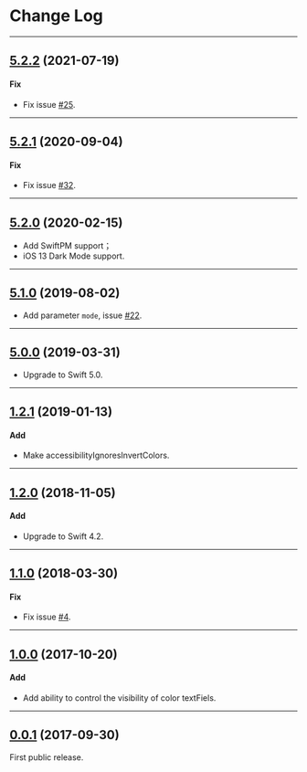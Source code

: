# Change Log

-----

## [5.2.2](https://github.com/EFPrefix/EFColorPicker/releases/tag/5.2.2) (2021-07-19)

#### Fix

* Fix issue [#25](https://github.com/EFPrefix/EFColorPicker/issues/25).

---

## [5.2.1](https://github.com/EFPrefix/EFColorPicker/releases/tag/5.2.1) (2020-09-04)

#### Fix

* Fix issue [#32](https://github.com/EFPrefix/EFColorPicker/issues/32).

---

## [5.2.0](https://github.com/EFPrefix/EFColorPicker/releases/tag/5.2.0) (2020-02-15)

- Add SwiftPM support；
- iOS 13 Dark Mode support.

---

## [5.1.0](https://github.com/EFPrefix/EFColorPicker/releases/tag/5.1.0) (2019-08-02)

- Add parameter `mode`, issue [#22](https://github.com/EFPrefix/EFColorPicker/issues/22).

---

## [5.0.0](https://github.com/EFPrefix/EFColorPicker/releases/tag/5.0.0) (2019-03-31)

- Upgrade to Swift 5.0.

---

## [1.2.1](https://github.com/EFPrefix/EFColorPicker/releases/tag/1.2.1) (2019-01-13)

#### Add

* Make accessibilityIgnoresInvertColors.

---

## [1.2.0](https://github.com/EFPrefix/EFColorPicker/releases/tag/1.2.0) (2018-11-05)

#### Add

* Upgrade to Swift 4.2.

---

## [1.1.0](https://github.com/EFPrefix/EFColorPicker/releases/tag/1.1.0) (2018-03-30)

#### Fix

* Fix issue [#4](https://github.com/EFPrefix/EFColorPicker/issues/4).

---

## [1.0.0](https://github.com/EFPrefix/EFColorPicker/releases/tag/1.0.0) (2017-10-20)

#### Add

* Add ability to control the visibility of color textFiels.

---

## [0.0.1](https://github.com/EFPrefix/EFColorPicker/releases/tag/0.0.1) (2017-09-30)

First public release.
